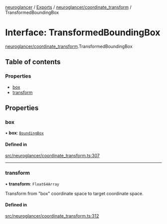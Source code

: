 [neuroglancer](../README.md) / [Exports](../modules.md) / [neuroglancer/coordinate\_transform](../modules/neuroglancer_coordinate_transform.md) / TransformedBoundingBox

# Interface: TransformedBoundingBox

[neuroglancer/coordinate_transform](../modules/neuroglancer_coordinate_transform.md).TransformedBoundingBox

## Table of contents

### Properties

- [box](neuroglancer_coordinate_transform.TransformedBoundingBox.md#box)
- [transform](neuroglancer_coordinate_transform.TransformedBoundingBox.md#transform)

## Properties

### box

• **box**: [`BoundingBox`](neuroglancer_coordinate_transform.BoundingBox.md)

#### Defined in

[src/neuroglancer/coordinate_transform.ts:307](https://github.com/ActiveBrainAtlas2/neuroglancer/blob/034b457d/src/neuroglancer/coordinate_transform.ts#L307)

___

### transform

• **transform**: `Float64Array`

Transform from "box" coordinate space to target coordinate space.

#### Defined in

[src/neuroglancer/coordinate_transform.ts:312](https://github.com/ActiveBrainAtlas2/neuroglancer/blob/034b457d/src/neuroglancer/coordinate_transform.ts#L312)
